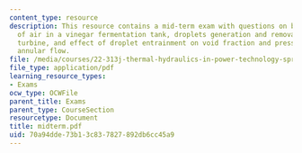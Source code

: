 ```yaml
---
content_type: resource
description: This resource contains a mid-term exam with questions on bubbly flow
  of air in a vinegar fermentation tank, droplets generation and removal in a steam
  turbine, and effect of droplet entrainment on void fraction and pressure drop in
  annular flow.
file: /media/courses/22-313j-thermal-hydraulics-in-power-technology-spring-2007/70a94dde73b13c837827892db6cc45a9_midterm.pdf
file_type: application/pdf
learning_resource_types:
- Exams
ocw_type: OCWFile
parent_title: Exams
parent_type: CourseSection
resourcetype: Document
title: midterm.pdf
uid: 70a94dde-73b1-3c83-7827-892db6cc45a9
---
```

